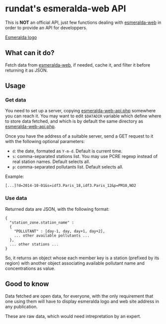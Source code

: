 # rundat's esmeralda-web API

This is **NOT** an official API, just few functions dealing with
[esmeralda-web](http://www.esmeralda-web.fr) in order to provide
an API for developpers.

[Esmeralda logo](http://www.esmeralda-web.fr/images/logo.jpg)

## What can it do?

Fetch data from [esmeralda-web](http://www.esmeralda-web.fr),
if needed, cache it, and filter it before returning it as JSON.

## Usage

### Get data

You need to set up a server, copying
[esmeralda-web-api.php](esmeralda-web-api.php) somewhere you can reach it.
You may want to edit `$DATADIR` variable which define where to store
data fetched, and which is by default the same directory as
[esmeralda-web-api.php](esmeralda-web-api.php).

Once you have the address of a suitable server,
send a GET request to it with the following optional parameters:

- `d`: the date, formated as `Y-m-d`. Default is current time.
- `s`: comma-separated stations list. You may use PCRE regexp instead
  of real station names. Default selects all.
- `p`: comma-separated pollutants list. Default selects all.

Example:

    [...]?d=2014-10-01&s=idf3.Paris_18,idf3.Paris_12&p=PM10,NO2

### Use data

Returned data are JSON, with the following format:

    {
      "station_zone.station_name" :
      {
        "POLLUTANT" : [day-1, day, day+1, day+2],
        ... other available pollutants ...
      },
      ... other stations ...
    }

So, it returns an object whose each member key is a station
(prefixed by its region) with another object associating
available pollutant name and concentrations as value.

## Good to know

Data fetched are open data, for everyone, with the only requirement that
one using them will have to display esmeralda logo and web site address
in any publication.

These are raw data, which would need intrepretation by an expert.
